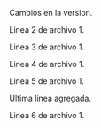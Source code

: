 Cambios en la version.

Linea 2 de archivo 1.

Linea 3 de archivo 1.

Linea 4 de archivo 1.

Linea 5 de archivo 1.

Ultima linea agregada.

Linea 6 de archivo 1.

